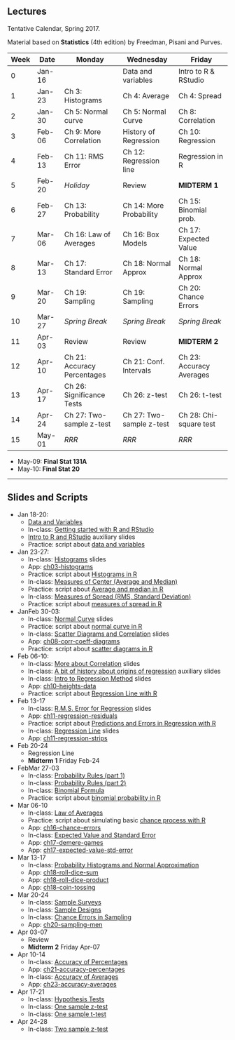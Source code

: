 ## Lectures

Tentative Calendar, Spring 2017.

Material based on __Statistics__ (4th edition) by Freedman, Pisani and Purves. 


| Week | Date   | Monday                      | Wednesday               | Friday                |
|------|--------|-----------------------------|-------------------------|-----------------------|
|  0   | Jan-16	|                             | Data and variables	    | Intro to R & RStudio  |
|  1   | Jan-23	| Ch 3: Histograms	          | Ch 4: Average           | Ch 4: Spread          |
|  2   | Jan-30	| Ch 5: Normal curve          | Ch 5: Normal Curve      | Ch 8: Correlation     |
|  3   | Feb-06	| Ch 9: More Correlation      | History of Regression   | Ch 10: Regression     |
|  4   | Feb-13	| Ch 11: RMS Error            | Ch 12: Regression line  | Regression in R	    |
|  5   | Feb-20	| _Holiday_                   | Review                  | __MIDTERM 1__         |
|  6   | Feb-27	| Ch 13: Probability	      | Ch 14: More Probability | Ch 15: Binomial prob. |
|  7   | Mar-06	| Ch 16: Law of Averages      |	Ch 16: Box Models       | Ch 17: Expected Value |
|  8   | Mar-13	| Ch 17: Standard Error	      | Ch 18: Normal Approx    | Ch 18: Normal Approx  |
|  9   | Mar-20	| Ch 19: Sampling             | Ch 19: Sampling         | Ch 20: Chance Errors  |
| 10   | Mar-27	| _Spring Break_              | _Spring Break_          | _Spring Break_        |
| 11   | Apr-03	| Review	                  | Review	                | __MIDTERM 2__         |
| 12   | Apr-10	| Ch 21: Accuracy Percentages | Ch 21: Conf. Intervals  | Ch 23: Accuracy Averages|
| 13   | Apr-17	| Ch 26: Significance Tests   | Ch 26: z-test           | Ch 26: t-test         |
| 14   | Apr-24	| Ch 27: Two-sample z-test    | Ch 27: Two-sample z-test| Ch 28: Chi-square test|
| 15   | May-01	| _RRR_                       | _RRR_                   | _RRR_                 |


- May-09: __Final Stat 131A__
- May-10: __Final Stat 20__

-----

## Slides and Scripts

- Jan 18-20: 
	+ [Data and Variables](https://docs.google.com/presentation/d/1k0Ti3489qKExV-X9VzgOq0rCRk0EcjsEB800TDyvfG0/edit?usp=sharing)
	+ In-class: [Getting started with R and RStudio](../scripts/01-R-introduction.pdf)
	+ [Intro to R and RStudio](https://docs.google.com/presentation/d/1jtPoAMnT2-56REz-pFZQWSSSzFVHXOI069vrQCA0r6k/edit?usp=sharing) auxiliary slides
	+ Practice: script about [data and variables](../scripts/02-data-variables.pdf)
- Jan 23-27:
	+ In-class: [Histograms](https://docs.google.com/presentation/d/1D_QNv8HPBRQGqy3ofiJDuLgOpB-awMwwpMchX9n0My4/edit?usp=sharing) slides
	+ App: [ch03-histograms](../apps/03-histograms)
	+ Practice: script about [Histograms in R](../scripts/03-histograms.pdf)
	+ In-class: [Measures of Center (Average and Median)](https://docs.google.com/presentation/d/15jjBpSkQmYs99S8A2yvGGR4lwusUcJgBXZYU88158pE/edit?usp=sharing)
	+ Practice: script about [Average and median in R](../scripts/04-measures-center.pdf)
	+ In-class: [Measures of Spread (RMS, Standard Deviation)](https://docs.google.com/presentation/d/1olNOkShLZTBwEywn1AsuX92PvimntXoKMn7eRDh5MRE/edit?usp=sharing)
	+ Practice: script about [measures of spread in R](../scripts/05-measures-spread.pdf)
- JanFeb 30-03:
	+ In-class: [Normal Curve](https://docs.google.com/presentation/d/1_6ZEhuTCDvxesw6H99nJxnJz7shMIU9Hzq4GzWzw0dE/edit?usp=sharing) slides
	+ Practice: script about [normal curve in R](../scripts/06-normal-curve.pdf)
	+ In-class: [Scatter Diagrams and Correlation](https://docs.google.com/presentation/d/1qLtoiX8CrpHL70lZ8LBQN0F-xHuwEnhpVNZalaBnSM8/edit?usp=sharing) slides
	+ App: [ch08-corr-coeff-diagrams](../apps/ch08-corr-coeff-diagrams)
	+ Practice: script about [scatter diagrams in R](../scripts/07-scatter-diagrams.pdf)
- Feb 06-10:
	+ In-class: [More about Correlation](https://docs.google.com/presentation/d/1TNmvkcGnhIpZ3N-XLEJwuOcG9tDd6KbdIDzU4K6wivE/edit?usp=sharing) slides
	+ In-class: [A bit of history about origins of regression](https://docs.google.com/presentation/d/1VBdCiJn_QmfeTsCzP29RlL4ldjripPdrSXkUSYfq0Rc/edit?usp=sharing) auxiliary slides
	+ In-class: [Intro to Regression Method](https://docs.google.com/presentation/d/10eQJ3DxVVuC00mQ5aEBNb0nWZh8oX-vJ5mCJRQH39VA/edit?usp=sharing) slides
	+ App: [ch10-heights-data](../apps/ch10-heights-data)
	+ Practice: script about [Regression Line with R](../scripts/09-regression-line.pdf)
- Feb 13-17
	+ In-class: [R.M.S. Error for Regression](https://docs.google.com/presentation/d/1KSws7X-9jr1YWtJwPUmdnooodMqBMzRLjDWhsgq04Iw/edit?usp=sharing) slides
	+ App: [ch11-regression-residuals](../apps/ch10-heights-data)
	+ Practice: script about [Predictions and Errors in Regression with R](../scripts/10-prediction-and-errors-in-regression.pdf)
	+ In-class: [Regression Line](https://docs.google.com/presentation/d/1bEV8MWCZ6xE2zm5egZXq5wcXOGOnHDJiJvj2tTGMhyI/edit?usp=sharing) slides
	+ App: [ch11-regression-strips](../apps/ch11-regression-strips)
- Feb 20-24
	+ Regression Line
	+ __Midterm 1__ Friday Feb-24
- FebMar 27-03
	+ In-class: [Probability Rules (part 1)](https://docs.google.com/presentation/d/1cgU096Vr5Ep30rXoQ68940YbbCM7wvpznsC623Zx5N0/edit?usp=sharing)
	+ In-class: [Probability Rules (part 2)](https://docs.google.com/presentation/d/1C-bEAHd3naLPxk_WDSrMuWHd9kMdVVo7vh2x9lWaFvc/edit?usp=sharing)
	+ In-class: [Binomial Formula](https://docs.google.com/presentation/d/1M6Xk1xwAmdewO1K5lVIAOXz45LcIfvrZOgzQs9EXc1c/edit?usp=sharing)
	+ Practice: script about [binomial probability in R](../scripts/11-binomial-formula.pdf)
- Mar 06-10
	+ In-class: [Law of Averages](https://docs.google.com/presentation/d/1WDS0RyPXBjo0kgYSC5AIR33Vr78lKbOURXqJ2TMXvtI/edit?usp=sharing)
	+ Practice: script about simulating basic [chance process with R](../scripts/12-chance-processes.pdf)
	+ App: [ch16-chance-errors](../apps/ch16-chance-errors)
	+ In-class: [Expected Value and Standard Error](https://docs.google.com/presentation/d/1QCSwf7zN80253dLYUAkZ3C4h01M6rLTFJ33h1tFD9To/edit?usp=sharing)
	+ App: [ch17-demere-games](../apps/ch17-demere-games)
	+ App: [ch17-expected-value-std-error](../apps/ch17-expected-value-std-error)
- Mar 13-17
	+ In-class: [Probability Histograms and Normal Approximation](https://docs.google.com/presentation/d/1AZ61AYdl1mmT3Uy1XebT8qpTbbR7uqiP0y_n740Vp8E/edit?usp=sharing)
	+ App: [ch18-roll-dice-sum](../apps/ch18-roll-dice-sum)
	+ App: [ch18-roll-dice-product](../apps/ch18-roll-dice-product)
	+ App: [ch18-coin-tossing](../apps/ch18-coin-tossing)
- Mar 20-24
	+ In-class: [Sample Surveys](https://docs.google.com/presentation/d/1n-zZKPrpCoNqhf1hnDlUNVx-XL_qxdZgwngeKWMULiM/edit?usp=sharing)
	+ In-class: [Sample Designs](https://docs.google.com/presentation/d/1KWmjAxrSNM7hRjWPh9veTLl8_FLneJozhA-6OUSLqK8/edit?usp=sharing)
	+ In-class: [Chance Errors in Sampling](https://docs.google.com/presentation/d/1jRFpoepvu7RWwl6fsxPD7wFkdhZk83dlLwzb9SNMXSE/edit?usp=sharing)
	+ App: [ch20-sampling-men](../apps/ch20-sampling-men)
- Apr 03-07
	+ Review
	+ __Midterm 2__ Friday Apr-07
- Apr 10-14
	+ In-class: [Accuracy of Percentages](https://docs.google.com/presentation/d/1Ia5dA9BuEHUTX0dxLRJ9RervShAHmtqk8Si8hXPak-0/edit?usp=sharing)
	+ App: [ch21-accuracy-percentages](../apps/ch21-accuracy-percentages)
	+ In-class: [Accuracy of Averages](https://docs.google.com/presentation/d/1FnUXMu_5qYST5Stou895O_vUjdAULxeyxhvrGImAVEA/edit?usp=sharing)
	+ App: [ch23-accuracy-averages](../apps/ch23-accuracy-averages)
- Apr 17-21
	+ In-class: [Hypothesis Tests](https://docs.google.com/presentation/d/1FQN-qh-plq87aB1d2vOUoi3YVLl6LE28uYUhXS5RFcI/edit?usp=sharing)
	+ In-class: [One sample z-test](https://docs.google.com/presentation/d/1HhVMfQ0n8iebx527qscSFtj3wHQAqFk2xSSEnitu91g/edit?usp=sharing)
	+ In-class: [One sample t-test](https://docs.google.com/presentation/d/1GTWOiwk4Gkeh_nXnKKK47hCcE1sWMGT-s9Q313VTUFM/edit?usp=sharing)
- Apr 24-28
	+ In-class: [Two sample z-test](https://docs.google.com/presentation/d/19PpdMovtJSbydDAc1Mv1wh3Mu5YWT0dFCh5aPcdE6dU/edit?usp=sharing)


